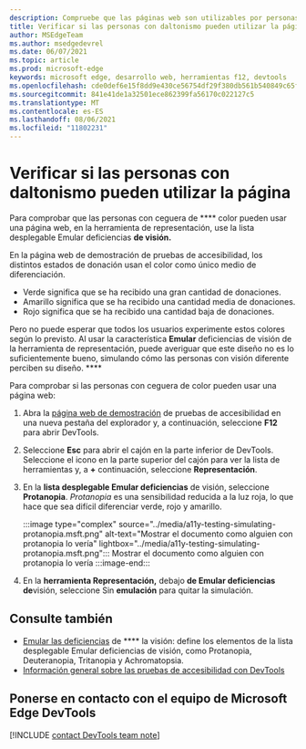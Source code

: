```yaml
---
description: Compruebe que las páginas web son utilizables por personas con ceguera de colores mediante la lista desplegable Emular deficiencias de la visión en la herramienta de representación.
title: Verificar si las personas con daltonismo pueden utilizar la página
author: MSEdgeTeam
ms.author: msedgedevrel
ms.date: 06/07/2021
ms.topic: article
ms.prod: microsoft-edge
keywords: microsoft edge, desarrollo web, herramientas f12, devtools
ms.openlocfilehash: cde0def6e15f8dd9e430ce56754df29f380db561b540849c65f85d449c9d028d
ms.sourcegitcommit: 841e41de1a32501ece862399fa56170c022127c5
ms.translationtype: MT
ms.contentlocale: es-ES
ms.lasthandoff: 08/06/2021
ms.locfileid: "11802231"
---
```

# <a name="verify-that-the-page-is-usable-by-people-with-color-blindness"></a>Verificar si las personas con daltonismo pueden utilizar la página

<!-- Rendering tool: Emulate vision deficiencies: Protanopia -->

Para comprobar que las personas con ceguera de **** color pueden usar una página web, en la herramienta de representación, use la lista desplegable Emular deficiencias **de visión.**

En la página web de demostración de pruebas de accesibilidad, los distintos estados de donación usan el color como único medio de diferenciación.
*  Verde significa que se ha recibido una gran cantidad de donaciones.
*  Amarillo significa que se ha recibido una cantidad media de donaciones.
*  Rojo significa que se ha recibido una cantidad baja de donaciones.

Pero no puede esperar que todos los usuarios experimente estos colores según lo previsto.  Al usar la característica **Emular** deficiencias de visión de la herramienta de representación, puede averiguar que este diseño no es lo suficientemente bueno, simulando cómo las personas con visión diferente perciben su diseño. ****


Para comprobar si las personas con ceguera de color pueden usar una página web:

1.  Abra la [página web de demostración][DevToolsA11yErrorsDemopage] de pruebas de accesibilidad en una nueva pestaña del explorador y, a continuación, seleccione **F12** para abrir DevTools.

1.  Seleccione **Esc** para abrir el cajón en la parte inferior de DevTools.  Seleccione el icono en la parte superior del cajón para ver la lista de herramientas y, a **+** continuación, seleccione **Representación**.  

1.  En la **lista desplegable Emular deficiencias** de visión, seleccione **Protanopia**.  _Protanopia_ es una sensibilidad reducida a la luz roja, lo que hace que sea difícil diferenciar verde, rojo y amarillo.

    :::image type="complex" source="../media/a11y-testing-simulating-protanopia.msft.png" alt-text="Mostrar el documento como alguien con protanopia lo vería" lightbox="../media/a11y-testing-simulating-protanopia.msft.png":::
        Mostrar el documento como alguien con protanopia lo vería
    :::image-end:::
    
1.  En la **herramienta Representación,** debajo **de Emular deficiencias de**visión, seleccione Sin **emulación** para quitar la simulación.


## <a name="see-also"></a>Consulte también

*  [Emular las deficiencias][DevToolsVisionDeficiencies] de **** la visión: define los elementos de la lista desplegable Emular deficiencias de visión, como Protanopia, Deuteranopia, Tritanopia y Achromatopsia.
*  [Información general sobre las pruebas de accesibilidad con DevTools](accessibility-testing-in-devtools.md)


## <a name="getting-in-touch-with-the-microsoft-edge-devtools-team"></a>Ponerse en contacto con el equipo de Microsoft Edge DevTools  

[!INCLUDE [contact DevTools team note](../includes/contact-devtools-team-note.md)]  


<!-- links -->
[DevToolsVisionDeficiencies]: ./emulate-vision-deficiencies.md "Emular las deficiencias de | Microsoft Docs"
[DevToolsA11yErrorsDemopage]: https://microsoftedge.github.io/DevToolsSamples/a11y-testing/page-with-errors.html "Página web de demostración de pruebas de accesibilidad | GitHub"
